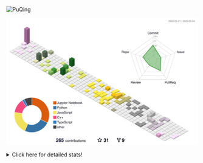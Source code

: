 ![PuQing](https://user-images.githubusercontent.com/27223114/171565019-9a56fae6-b08b-421f-99db-7e830da42371.png)

![](./profile-3d-contrib/profile-season-animate.svg)

<details>
<summary>Click here for detailed stats!</summary>

<!--START_SECTION:waka-->
![Lines of code](https://img.shields.io/badge/From%20Hello%20World%20I%27ve%20Written-674.9%20thousand%20lines%20of%20code-blue)

**🐱 My GitHub Data** 

> 📦 244.3 kB Used in GitHub's Storage 
 > 
> 🏆 69 Contributions in the Year 2023
 > 
> 🚫 Not Opted to Hire
 > 
> 📜 25 Public Repositories 
 > 
> 🔑 27 Private Repositories 
 > 
**I'm an Early 🐤** 

```text
🌞 Morning                185 commits         ████░░░░░░░░░░░░░░░░░░░░░   17.62 % 
🌆 Daytime                491 commits         ████████████░░░░░░░░░░░░░   46.76 % 
🌃 Evening                153 commits         ████░░░░░░░░░░░░░░░░░░░░░   14.57 % 
🌙 Night                  221 commits         █████░░░░░░░░░░░░░░░░░░░░   21.05 % 
```


📊 **This Week I Spent My Time On** 

```text
💬 Programming Languages: 
Python                   7 hrs 26 mins       ███████████████████████░░   92.87 % 
INI                      15 mins             █░░░░░░░░░░░░░░░░░░░░░░░░   03.18 % 
Jupyter Notebook         8 mins              ░░░░░░░░░░░░░░░░░░░░░░░░░   01.82 % 
C++                      7 mins              ░░░░░░░░░░░░░░░░░░░░░░░░░   01.55 % 
PythonStub               2 mins              ░░░░░░░░░░░░░░░░░░░░░░░░░   00.57 % 

🔥 Editors: 
PyCharm                  7 hrs 44 mins       ████████████████████████░   96.63 % 
DataSpell                8 mins              ░░░░░░░░░░░░░░░░░░░░░░░░░   01.82 % 
VS Code                  7 mins              ░░░░░░░░░░░░░░░░░░░░░░░░░   01.55 % 

💻 Operating System: 
Mac                      7 hrs 44 mins       ████████████████████████░   96.63 % 
Windows                  8 mins              ░░░░░░░░░░░░░░░░░░░░░░░░░   01.82 % 
WSL                      7 mins              ░░░░░░░░░░░░░░░░░░░░░░░░░   01.55 % 
```


<!--END_SECTION:waka-->
</details>
